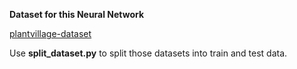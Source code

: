 **Dataset for this Neural Network**

[plantvillage-dataset](https://www.kaggle.com/datasets/abdallahalidev/plantvillage-dataset)

Use **split_dataset.py** to split those datasets into train and test data.